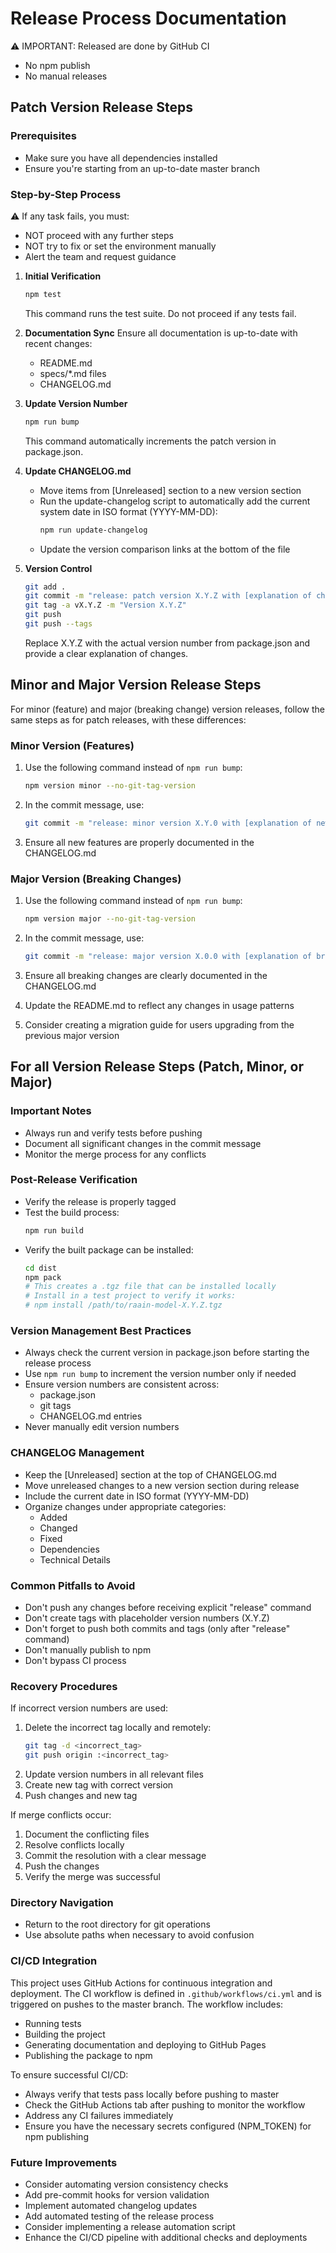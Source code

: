 # Release Process Documentation

⚠️ IMPORTANT: Released are done by GitHub CI

- No npm publish
- No manual releases

## Patch Version Release Steps

### Prerequisites

- Make sure you have all dependencies installed
- Ensure you're starting from an up-to-date master branch

### Step-by-Step Process

⚠️ If any task fails, you must:

- NOT proceed with any further steps
- NOT try to fix or set the environment manually
- Alert the team and request guidance

1. **Initial Verification**
   ```bash
   npm test
   ```
   This command runs the test suite. Do not proceed if any tests fail.

2. **Documentation Sync**
   Ensure all documentation is up-to-date with recent changes:
    - README.md
    - specs/*.md files
    - CHANGELOG.md

3. **Update Version Number**
   ```bash
   npm run bump
   ```
   This command automatically increments the patch version in package.json.

4. **Update CHANGELOG.md**
    - Move items from [Unreleased] section to a new version section
    - Run the update-changelog script to automatically add the current system date in ISO format (YYYY-MM-DD):
      ```bash
      npm run update-changelog
      ```
    - Update the version comparison links at the bottom of the file

5. **Version Control**
   ```bash
   git add .
   git commit -m "release: patch version X.Y.Z with [explanation of changes]"
   git tag -a vX.Y.Z -m "Version X.Y.Z"
   git push
   git push --tags
   ```
   Replace X.Y.Z with the actual version number from package.json and provide a clear explanation of changes.

## Minor and Major Version Release Steps

For minor (feature) and major (breaking change) version releases, follow the same steps as for patch releases, with
these differences:

### Minor Version (Features)

1. Use the following command instead of `npm run bump`:
   ```bash
   npm version minor --no-git-tag-version
   ```

2. In the commit message, use:
   ```bash
   git commit -m "release: minor version X.Y.0 with [explanation of new features]"
   ```

3. Ensure all new features are properly documented in the CHANGELOG.md

### Major Version (Breaking Changes)

1. Use the following command instead of `npm run bump`:
   ```bash
   npm version major --no-git-tag-version
   ```

2. In the commit message, use:
   ```bash
   git commit -m "release: major version X.0.0 with [explanation of breaking changes]"
   ```

3. Ensure all breaking changes are clearly documented in the CHANGELOG.md
4. Update the README.md to reflect any changes in usage patterns
5. Consider creating a migration guide for users upgrading from the previous major version

## For all Version Release Steps (Patch, Minor, or Major)

### Important Notes

- Always run and verify tests before pushing
- Document all significant changes in the commit message
- Monitor the merge process for any conflicts

### Post-Release Verification

- Verify the release is properly tagged
- Test the build process:
  ```bash
  npm run build
  ```
- Verify the built package can be installed:
  ```bash
  cd dist
  npm pack
  # This creates a .tgz file that can be installed locally
  # Install in a test project to verify it works:
  # npm install /path/to/raain-model-X.Y.Z.tgz
  ```

### Version Management Best Practices

- Always check the current version in package.json before starting the release process
- Use `npm run bump` to increment the version number only if needed
- Ensure version numbers are consistent across:
    - package.json
    - git tags
    - CHANGELOG.md entries
- Never manually edit version numbers

### CHANGELOG Management

- Keep the [Unreleased] section at the top of CHANGELOG.md
- Move unreleased changes to a new version section during release
- Include the current date in ISO format (YYYY-MM-DD)
- Organize changes under appropriate categories:
    - Added
    - Changed
    - Fixed
    - Dependencies
    - Technical Details

### Common Pitfalls to Avoid

- Don't push any changes before receiving explicit "release" command
- Don't create tags with placeholder version numbers (X.Y.Z)
- Don't forget to push both commits and tags (only after "release" command)
- Don't manually publish to npm
- Don't bypass CI process

### Recovery Procedures

If incorrect version numbers are used:

1. Delete the incorrect tag locally and remotely:
   ```bash
   git tag -d <incorrect_tag>
   git push origin :<incorrect_tag>
   ```
2. Update version numbers in all relevant files
3. Create new tag with correct version
4. Push changes and new tag

If merge conflicts occur:

1. Document the conflicting files
2. Resolve conflicts locally
3. Commit the resolution with a clear message
4. Push the changes
5. Verify the merge was successful

### Directory Navigation

- Return to the root directory for git operations
- Use absolute paths when necessary to avoid confusion

### CI/CD Integration

This project uses GitHub Actions for continuous integration and deployment. The CI workflow is defined in
`.github/workflows/ci.yml` and is triggered on pushes to the master branch. The workflow includes:

- Running tests
- Building the project
- Generating documentation and deploying to GitHub Pages
- Publishing the package to npm

To ensure successful CI/CD:

- Always verify that tests pass locally before pushing to master
- Check the GitHub Actions tab after pushing to monitor the workflow
- Address any CI failures immediately
- Ensure you have the necessary secrets configured (NPM_TOKEN) for npm publishing

### Future Improvements

- Consider automating version consistency checks
- Add pre-commit hooks for version validation
- Implement automated changelog updates
- Add automated testing of the release process
- Consider implementing a release automation script
- Enhance the CI/CD pipeline with additional checks and deployments
